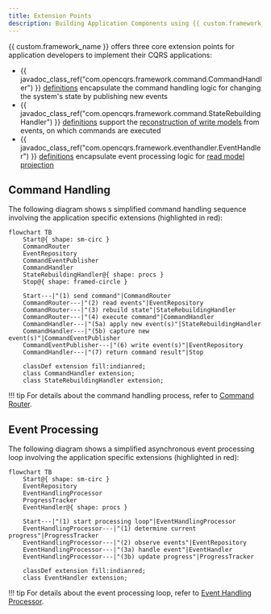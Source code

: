 ```yaml
---
title: Extension Points
description: Building Application Components using {{ custom.framework_name }}
---
```


{{ custom.framework_name }} offers three core extension points for application developers to implement their CQRS applications:
 
* {{ javadoc_class_ref("com.opencqrs.framework.command.CommandHandler") }} [definitions](command_handler/index.md) encapsulate the command handling logic for changing the system's state by publishing new events
* {{ javadoc_class_ref("com.opencqrs.framework.command.StateRebuildingHandler") }} [definitions](state_rebuilding_handler/index.md) support the [reconstruction of write models](../../concepts/event_sourcing/index.md#reconstructing-the-write-model) from events, on which commands are executed
* {{ javadoc_class_ref("com.opencqrs.framework.eventhandler.EventHandler") }} [definitions](event_handler/index.md) encapsulate event processing logic for [read model projection](../../concepts/event_sourcing/index.md#projecting-a-read-model)

## Command Handling

The following diagram shows s simplified command handling sequence involving the application specific extensions (highlighted in red): 

```mermaid
flowchart TB
    Start@{ shape: sm-circ }
    CommandRouter
    EventRepository
    CommandEventPublisher
    CommandHandler
    StateRebuildingHandler@{ shape: procs }
    Stop@{ shape: framed-circle }

    Start---|"(1) send command"|CommandRouter
    CommandRouter---|"(2) read events"|EventRepository
    CommandRouter---|"(3) rebuild state"|StateRebuildingHandler
    CommandRouter---|"(4) execute command"|CommandHandler
    CommandHandler---|"(5a) apply new event(s)"|StateRebuildingHandler
    CommandHandler---|"(5b) capture new event(s)"|CommandEventPublisher
    CommandEventPublisher---|"(6) write event(s)"|EventRepository
    CommandHandler---|"(7) return command result"|Stop
    
    classDef extension fill:indianred;
    class CommandHandler extension;
    class StateRebuildingHandler extension;
```

!!! tip
    For details about the command handling process, refer to [Command Router](../core_components/command_router/index.md).

## Event Processing

The following diagram shows a simplified asynchronous event processing loop involving the application specific extensions (highlighted in red):

```mermaid
flowchart TB
    Start@{ shape: sm-circ }
    EventRepository
    EventHandlingProcessor
    ProgressTracker
    EventHandler@{ shape: procs }
    
    Start---|"(1) start processing loop"|EventHandlingProcessor
    EventHandlingProcessor---|"(1) determine current progress"|ProgressTracker
    EventHandlingProcessor---|"(2) observe events"|EventRepository
    EventHandlingProcessor---|"(3a) handle event"|EventHandler
    EventHandlingProcessor---|"(3b) update progress"|ProgressTracker

    classDef extension fill:indianred;
    class EventHandler extension;
```

!!! tip
    For details about the event processing loop, refer to [Event Handling Processor](../core_components/event_handling_processor/index.md).
